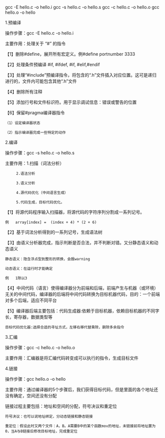 gcc -E hello.c -o hello.i
gcc -s hello.c -o hello.s
gcc -c hello.c -o hello.o
gcc hello.o -o hello

1.预编译

操作步骤：gcc -E hello.c -o hello.i

主要作用：处理关于 “#” 的指令

【1】删除#define，展开所有宏定义。例#define portnumber 3333

【2】处理条件预编译 #if, #ifdef, #if, #elif,#endif

【3】处理“#include”预编译指令，将包含的“.h”文件插入对应位置。这可是递归进行的，文件内可能包含其他“.h”文件

【4】删除所有注释 

【5】添加行号和文件标识符。用于显示调试信息：错误或警告的位置

【6】保留#pragma编译器指令
	
	（1）设定编译器状态

	（2）指示编译器完成一些特定的动作


2.编译

操作步骤：gcc -s hello.c -o hello.s

主要作用：1.扫描（词法分析）
		
		 2.语法分析

		 3.语义分析

		 4.源代码优化（中间语言生成）

		 5.代码生成，目标代码优化。

【1】将源代码程序输入扫描器，将源代码的字符序列分割成一系列记号。
	
	例	array[index] =  (index + 4) * (2 + 6)

【2】基于词法分析得到的一系列记号，生成语法树


【3】由语义分析器完成，指示判断是否合法，并不判断对错。又分静态语义和动态语义
	
	静态语义：隐含浮点型到整形的转换，会报warning

 	动态语义：在运行时才能确定

 	例	1除以3


【4】中间代码（语言）使得编译器分为前端和后端，前端产生与机器（或环境）无关的中间代码，编译器的后端将中间代码转换为目标机器代码，目的：一个前端对多个后端，适应不同平台


【5】编译器后端主要包括：代码生成器:依赖于目标机器，依赖目标机器的不同字长，寄存器，数据类型等

    目标代码优化器:选择合适的寻址方式，左移右移代替乘除，删除多余指令

3.汇编

操作步骤：gcc -c hello.c -o hello.o

主要作用：汇编器是将汇编代码转变成可以执行的指令，生成目标文件


4.链接

操作步骤：gcc hello.o -o hello

主要作用：通过编译器的5个步骤后，我们获得目标代码，但是里面的各个地址还没有确定，空间还没有分配

链接过程主要包括：地址和空间的分配，符号决议和重定位

	符号决议：也可以说地址绑定，分动态链接和静态链接

	重定位：假设此时又两个文件：A，B。A需要B中的某个函数mov的地址，未链接前将地址置为0，当A与B链接后修改目标地址，完成重定位